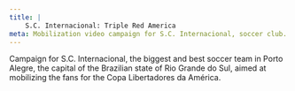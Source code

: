```yaml
---
title: |
    S.C. Internacional: Triple Red America
meta: Mobilization video campaign for S.C. Internacional, soccer club.
---
```

Campaign for S.C. Internacional, the biggest and best soccer team in Porto Alegre, the capital of the Brazilian state of Rio Grande do Sul, aimed at mobilizing the fans for the Copa Libertadores da América.